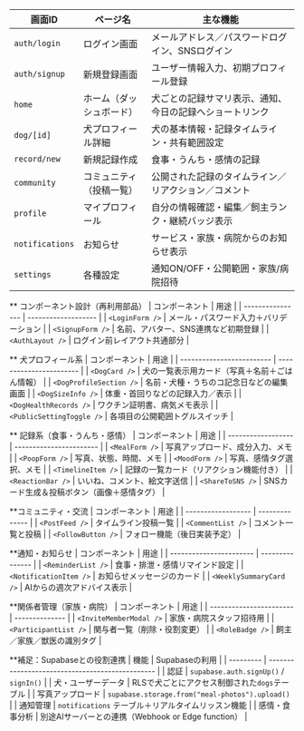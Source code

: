 | 画面ID            | ページ名         | 主な機能                         |
| --------------- | ------------ | ---------------------------- |
| `auth/login`    | ログイン画面       | メールアドレス／パスワードログイン、SNSログイン    |
| `auth/signup`   | 新規登録画面       | ユーザー情報入力、初期プロフィール登録          |
| `home`          | ホーム（ダッシュボード） | 犬ごとの記録サマリ表示、通知、今日の記録へショートリンク |
| `dog/[id]`      | 犬プロフィール詳細    | 犬の基本情報・記録タイムライン・共有範囲設定       |
| `record/new`    | 新規記録作成       | 食事・うんち・感情の記録                 |
| `community`     | コミュニティ（投稿一覧） | 公開された記録のタイムライン／リアクション／コメント   |
| `profile`       | マイプロフィール     | 自分の情報確認・編集／飼主ランク・継続バッジ表示     |
| `notifications` | お知らせ         | サービス・家族・病院からのお知らせ表示          |
| `settings`      | 各種設定         | 通知ON/OFF・公開範囲・家族/病院招待        |

** コンポーネント設計（再利用部品）
| コンポーネント          | 用途                  |
| ---------------- | ------------------- |
| `<LoginForm />`  | メール・パスワード入力＋バリデーション |
| `<SignupForm />` | 名前、アバター、SNS連携など初期登録 |
| `<AuthLayout />` | ログイン前レイアウト共通部分      |

** 犬プロフィール系
| コンポーネント                   | 用途                      |
| ------------------------- | ----------------------- |
| `<DogCard />`             | 犬の一覧表示用カード（写真＋名前＋ごはん情報） |
| `<DogProfileSection />`   | 名前・犬種・うちのコ記念日などの編集画面    |
| `<DogSizeInfo />`         | 体重・首回りなどの記録入力／表示        |
| `<DogHealthRecords />`    | ワクチン証明書、病気メモ表示          |
| `<PublicSettingToggle />` | 各項目の公開範囲トグルスイッチ         |

**
記録系（食事・うんち・感情）
| コンポーネント            | 用途                      |
| ------------------ | ----------------------- |
| `<MealForm />`     | 写真アップロード、成分入力、メモ        |
| `<PoopForm />`     | 写真、状態、時間、メモ             |
| `<MoodForm />`     | 写真、感情タグ選択、メモ            |
| `<TimelineItem />` | 記録の一覧カード（リアクション機能付き）    |
| `<ReactionBar />`  | いいね、コメント、絵文字送信          |
| `<ShareToSNS />`   | SNSカード生成＆投稿ボタン（画像＋感情タグ） |


**コミュニティ・交流
| コンポーネント            | 用途             |
| ------------------ | -------------- |
| `<PostFeed />`     | タイムライン投稿一覧     |
| `<CommentList />`  | コメント一覧と投稿      |
| `<FollowButton />` | フォロー機能（後日実装予定） |

**通知・お知らせ
| コンポーネント                 | 用途              |
| ----------------------- | --------------- |
| `<ReminderList />`      | 食事・排泄・感情リマインド設定 |
| `<NotificationItem />`  | お知らせメッセージのカード   |
| `<WeeklySummaryCard />` | AIからの週次アドバイス表示  |

**関係者管理（家族・病院）
| コンポーネント                 | 用途             |
| ----------------------- | -------------- |
| `<InviteMemberModal />` | 家族・病院スタッフ招待用   |
| `<ParticipantList />`   | 関与者一覧（削除・役割変更） |
| `<RoleBadge />`         | 飼主／家族／獣医の識別タグ  |

**補足：Supabaseとの役割連携
| 機能        | Supabaseの利用                                    |
| --------- | ----------------------------------------------- |
| 認証        | `supabase.auth.signUp()` / `signIn()`           |
| 犬・ユーザーデータ | RLSで犬ごとにアクセス制御された`dogs`テーブル                     |
| 写真アップロード  | `supabase.storage.from("meal-photos").upload()` |
| 通知管理      | `notifications` テーブル＋リアルタイムリッスン機能               |
| 感情・食事分析   | 別途AIサーバーとの連携（Webhook or Edge function）          |



